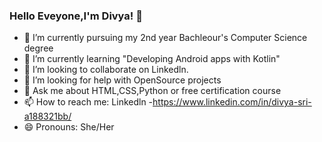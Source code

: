 ### Hello Eveyone,I'm Divya! 👋



- 🔭 I’m currently pursuing my 2nd year Bachleour's Computer Science degree
- 🌱 I’m currently learning "Developing Android apps with Kotlin"
- 👯 I’m looking to collaborate on Linkedln.
- 🤔 I’m looking for help with OpenSource projects
- 💬 Ask me about HTML,CSS,Python or free certification course
- 📫 How to reach me: Linkedln -https://www.linkedin.com/in/divya-sri-a188321bb/
- 😄 Pronouns: She/Her


